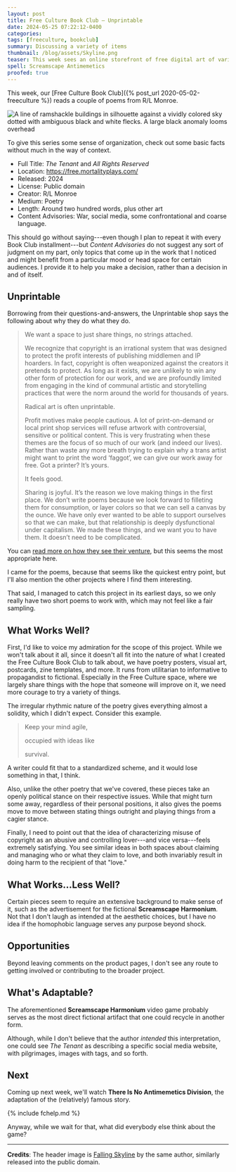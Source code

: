 ```yaml
---
layout: post
title: Free Culture Book Club — Unprintable
date: 2024-05-25 07:22:12-0400
categories:
tags: [freeculture, bookclub]
summary: Discussing a variety of items
thumbnail: /blog/assets/Skyline.png
teaser: This week sees an online storefront of free digital art of various types.
spell: Screamscape Antimemetics
proofed: true
---
```


This week, our [Free Culture Book Club]({% post_url 2020-05-02-freeculture %}) reads a couple of poems from R/L Monroe.

![A line of ramshackle buildings in silhouette against a vividly colored sky dotted with ambiguous black and white flecks. A large black anomaly looms overhead](/blog/assets/Skyline.png "OK, a bit more than the two poems...")

To give this series some sense of organization, check out some basic facts without much in the way of context.

 * Full Title:  *The Tenant* and *All Rights Reserved*
 * Location:  <https://free.mortalityplays.com/>
 * Released:  2024
 * License:  Public domain
 * Creator:  R/L Monroe
 * Medium:  Poetry
 * Length:  Around two hundred words, plus other art
 * Content Advisories:  War, social media, some confrontational and coarse language.

This should go without saying---even though I plan to repeat it with every Book Club installment---but *Content Advisories* do not suggest any sort of judgment on my part, only topics that come up in the work that I noticed and might benefit from a particular mood or head space for certain audiences.  I provide it to help you make a decision, rather than a decision in and of itself.

## Unprintable

Borrowing from their questions-and-answers, the Unprintable shop says the following about why they do what they do.

 > We want a space to just share things, no strings attached.
 >
 > We recognize that copyright is an irrational system that was designed to protect the profit interests of publishing middlemen and IP hoarders. In fact, copyright is often weaponized against the creators it pretends to protect. As long as it exists, we are unlikely to win any other form of protection for our work, and we are profoundly limited from engaging in the kind of communal artistic and storytelling practices that were the norm around the world for thousands of years.
 >
 > Radical art is often unprintable.
 >
 > Profit motives make people cautious. A lot of print-on-demand or local print shop services will refuse artwork with controversial, sensitive or political content. This is very frustrating when these themes are the focus of so much of our work (and indeed our lives). Rather than waste any more breath trying to explain why a trans artist might want to print the word ‘faggot’, we can give our work away for free. Got a printer? It’s yours.
 >
 > It feels good.
 >
 > Sharing is joyful. It’s the reason we love making things in the first place. We don’t write poems because we look forward to filleting them for consumption, or layer colors so that we can sell a canvas by the ounce. We have only ever wanted to be able to support ourselves so that we can make, but that relationship is deeply dysfunctional under capitalism. We made these things, and we want you to have them. It doesn’t need to be complicated. 

You can [read more on how they see their venture](https://free.mortalityplays.com/about), but this seems the most appropriate here.

I came for the poems, because that seems like the quickest entry point, but I'll also mention the other projects where I find them interesting.

That said, I managed to catch this project in its earliest days, so we only really have two short poems to work with, which may not feel like a fair sampling.

## What Works Well?

First, I'd like to voice my admiration for the scope of this project.  While we won't talk about it all, since it doesn't all fit into the nature of what I created the Free Culture Book Club to talk about, we have poetry posters, visual art, postcards, zine templates, and more.  It runs from utilitarian to informative to propagandist to fictional.  Especially in the Free Culture space, where we largely share things with the hope that someone will improve on it, we need more courage to try a variety of things.

The irregular rhythmic nature of the poetry gives everything almost a solidity, which I didn't expect.  Consider this example.

 > Keep your mind agile,
 >
 > occupied with ideas like
 >
 > survival.

A writer could fit that to a standardized scheme, and it would lose something in that, I think.

Also, unlike the other poetry that we've covered, these pieces take an openly political stance on their respective issues.  While that might turn some away, regardless of their personal positions, it also gives the poems move to move between stating things outright and playing things from a cagier stance.

Finally, I need to point out that the idea of characterizing misuse of copyright as an abusive and controlling lover---and vice versa---feels extremely satisfying.  You see similar ideas in both spaces about claiming and managing who or what they claim to love, and both invariably result in doing harm to the recipient of that "love."

## What Works...Less Well?

Certain pieces seem to require an extensive background to make sense of it, such as the advertisement for the fictional **Screamscape Harmonium**.  Not that I don't laugh as intended at the aesthetic choices, but I have no idea if the homophobic language serves any purpose beyond shock.

## Opportunities

Beyond leaving comments on the product pages, I don't see any route to getting involved or contributing to the broader project.

## What's Adaptable?

The aforementioned **Screamscape Harmonium** video game probably serves as the most direct fictional artifact that one could recycle in another form.

Although, while I don't believe that the author *intended* this interpretation, one could see *The Tenant* as describing a specific social media website, with pilgrimages, images with tags, and so forth.

## Next

Coming up next week, we'll watch **There Is No Antimemetics Division**, the adaptation of the (relatively) famous story.

{% include fchelp.md %}

Anyway, while we wait for that, what did everybody else think about the game?

* * *

**Credits**:  The header image is [Falling Skyline](https://free.mortalityplays.com/falling-skyline-art/) by the same author, similarly released into the public domain.
